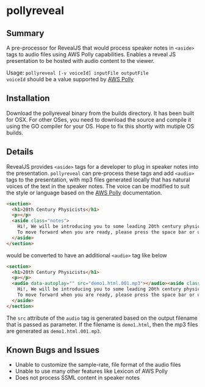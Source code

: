 # pollyreveal
## Summary
A pre-processor for RevealJS that would process speaker notes in `<aside>` tags to audio files using AWS Polly capabilities.  Enables a reveal JS presentation to be hosted with audio content to the viewer.

Usage: <code>pollyreveal [-v voiceId] inputFile outputFile</code>
<br>`voiceId` should be a value supported by [AWS Polly](http://docs.aws.amazon.com/polly/latest/dg/API_Voice.html)<br>

## Installation
Download the pollyreveal binary from the builds directory.  It has been built for OSX.  For other OSes, you need to download the source and compile it using the GO compiler for your OS.  Hope to fix this shortly with mutiple OS builds.

## Details
RevealJS provides `<aside>` tags for a developer to plug in speaker notes into the presentation.  `pollyreveal` can pre-process these tags and add `<audio>` tags to the presentation, with mp3 files generated locally that has natural voices of the text in the speaker notes.  The voice can be modified to suit the style or language based on the [AWS Polly](http://docs.aws.amazon.com/polly/latest/dg/API_Voice.html) documentation.

```html
<section>
  <h1>20th Century Physicists</h1>
  <p></p>
  <aside class="notes">
    Hi!, We will be introducing you to some leading 20th century physicists today during this presentation.
    To move forward when you are ready, please press the space bar or use the arrow links at the bottom to click right.
  </aside>
</section>
```
would be converted to have an additional `<audio>` tag like below
```html
<section>
  <h1>20th Century Physicists</h1>
  <p></p>
  <audio data-autoplay="" src="demo1.html.001.mp3"></audio><aside class="notes">
    Hi!, We will be introducing you to some leading 20th century physicists today during this presentation.
    To move forward when you are ready, please press the space bar or use the arrow links at the bottom to click right.
  </aside>
</section>
```
The `src` attribute of the `audio` tag is generated based on the output filename that is passed as parameter.  If the filename is `demo1.html`, then the mp3 files are generated as `demo1.html.001.mp3`.

## Known Bugs and Issues
* Unable to customize the sample-rate, file format of the audio files
* Unable to use many other features like Lexicon of AWS Polly
* Does not process SSML content in speaker notes
